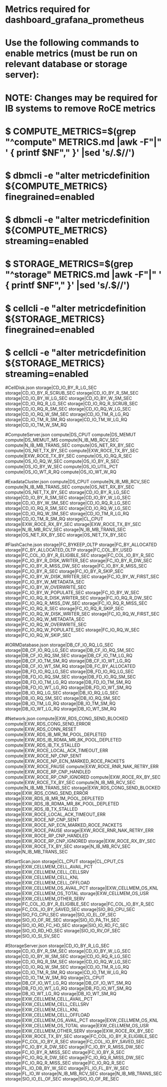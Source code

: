 # Metrics required for dashboard_grafana_prometheus
#
# Use the following commands to enable metrics (must be run on relevant database or storage server):
# NOTE: Changes may be required for IB systems to remove RoCE metrics
#
# $ COMPUTE_METRICS=$(grep "^compute" METRICS.md |awk -F"|" ' { printf $NF"," }' |sed 's/.$//')
# $ dbmcli -e "alter metricdefinition ${COMPUTE_METRICS} finegrained=enabled
# $ dbmcli -e "alter metricdefinition ${COMPUTE_METRICS} streaming=enabled
#
# $ STORAGE_METRICS=$(grep "^storage" METRICS.md |awk -F"|" ' { printf $NF"," }' |sed 's/.$//')
# $ cellcli -e "alter metricdefinition ${STORAGE_METRICS} finegrained=enabled
# $ cellcli -e "alter metricdefinition ${STORAGE_METRICS} streaming=enabled

#CellDisk.json
storage|CD_IO_BY_R_LG_SEC
storage|CD_IO_BY_R_SCRUB_SEC
storage|CD_IO_BY_R_SM_SEC
storage|CD_IO_BY_W_LG_SEC
storage|CD_IO_BY_W_SM_SEC
storage|CD_IO_RQ_R_LG_SEC
storage|CD_IO_RQ_R_SCRUB_SEC
storage|CD_IO_RQ_R_SM_SEC
storage|CD_IO_RQ_W_LG_SEC
storage|CD_IO_RQ_W_SM_SEC
storage|CD_IO_TM_R_LG_RQ
storage|CD_IO_TM_R_SM_RQ
storage|CD_IO_TM_W_LG_RQ
storage|CD_IO_TM_W_SM_RQ

#ComputeServer.json
compute|DS_CPUT
compute|DS_MEMUT
compute|DS_MEMUT_MS
compute|N_IB_MB_RCV_SEC
compute|N_IB_MB_TRANS_SEC
compute|OS_NET_RX_BY_SEC
compute|OS_NET_TX_BY_SEC
compute|EXW_ROCE_TX_BY_SEC
compute|EXW_ROCE_TX_BY_SEC
compute|OS_IO_RQ_R_SEC
compute|OS_IO_RQ_W_SEC
compute|OS_IO_BY_R_SEC
compute|OS_IO_BY_W_SEC
compute|OS_IO_UTIL_PCT
compute|OS_IO_WT_R_RQ
compute|OS_IO_WT_W_RQ

#ExadataCluster.json
compute|DS_CPUT
compute|N_IB_MB_RCV_SEC
compute|N_IB_MB_TRANS_SEC
compute|OS_NET_RX_BY_SEC
compute|OS_NET_TX_BY_SEC
storage|CD_IO_BY_R_LG_SEC
storage|CD_IO_BY_R_SM_SEC
storage|CD_IO_BY_W_LG_SEC
storage|CD_IO_BY_W_SM_SEC
storage|CD_IO_RQ_R_LG_SEC
storage|CD_IO_RQ_R_SM_SEC
storage|CD_IO_RQ_W_LG_SEC
storage|CD_IO_RQ_W_SM_SEC
storage|CD_IO_TM_R_LG_RQ
storage|CD_IO_TM_R_SM_RQ
storage|CL_CPUT
storage|EXW_ROCE_RX_BY_SEC
storage|EXW_ROCE_TX_BY_SEC
storage|N_IB_MB_RCV_SEC
storage|N_IB_MB_TRANS_SEC
storage|OS_NET_RX_BY_SEC
storage|OS_NET_TX_BY_SEC

#FlashCache.json
storage|FC_BYKEEP_OLTP
storage|FC_BY_ALLOCATED
storage|FC_BY_ALLOCATED_OLTP
storage|FC_COL_BY_USED
storage|FC_COL_IO_BY_R_ELIGIBLE_SEC
storage|FC_COL_IO_BY_R_SEC
storage|FC_IO_BY_R_DISK_WRITER_SEC
storage|FC_IO_BY_R_DW_SEC
storage|FC_IO_BY_R_MISS_DW_SEC
storage|FC_IO_BY_R_MISS_SEC
storage|FC_IO_BY_R_SEC
storage|FC_IO_BY_R_SKIP_SEC
storage|FC_IO_BY_W_DISK_WRITER_SEC
storage|FC_IO_BY_W_FIRST_SEC
storage|FC_IO_BY_W_METADATA_SEC
storage|FC_IO_BY_W_OVERWRITE_SEC
storage|FC_IO_BY_W_POPULATE_SEC
storage|FC_IO_BY_W_SEC
storage|FC_IO_RQ_R_DISK_WRITER_SEC
storage|FC_IO_RQ_R_DW_SEC
storage|FC_IO_RQ_R_MISS_DW_SEC
storage|FC_IO_RQ_R_MISS_SEC
storage|FC_IO_RQ_R_SEC
storage|FC_IO_RQ_R_SKIP_SEC
storage|FC_IO_RQ_W_DISK_WRITER_SEC
storage|FC_IO_RQ_W_FIRST_SEC
storage|FC_IO_RQ_W_METADATA_SEC
storage|FC_IO_RQ_W_OVERWRITE_SEC
storage|FC_IO_RQ_W_POPULATE_SEC
storage|FC_IO_RQ_W_SEC
storage|FC_IO_RQ_W_SKIP_SEC

#IORMDatabase.json
storage|DB_CF_IO_RQ_LG_SEC
storage|DB_CF_IO_RQ_LG_SEC
storage|DB_CF_IO_RQ_SM_SEC
storage|DB_CF_IO_RQ_SM_SEC
storage|DB_CF_IO_TM_LG_RQ
storage|DB_CF_IO_TM_SM_RQ
storage|DB_CF_IO_WT_LG_RQ
storage|DB_CF_IO_WT_SM_RQ
storage|DB_FC_BY_ALLOCATED
storage|DB_FD_IO_RQ_LG_SEC
storage|DB_FD_IO_RQ_LG_SEC
storage|DB_FD_IO_RQ_SM_SEC
storage|DB_FD_IO_RQ_SM_SEC
storage|DB_FD_IO_TM_LG_RQ
storage|DB_FD_IO_TM_SM_RQ
storage|DB_FD_IO_WT_LG_RQ
storage|DB_FD_IO_WT_SM_RQ
storage|DB_IO_RQ_LG_SEC
storage|DB_IO_RQ_LG_SEC
storage|DB_IO_RQ_SM_SEC
storage|DB_IO_RQ_SM_SEC
storage|DB_IO_TM_LG_RQ
storage|DB_IO_TM_SM_RQ
storage|DB_IO_WT_LG_RQ
storage|DB_IO_WT_SM_RQ

#Network.json
compute|EXW_RDS_CONG_SEND_BLOCKED
compute|EXW_RDS_CONG_SEND_ERROR
compute|EXW_RDS_CONN_RESET
compute|EXW_RDS_IB_MR_1M_POOL_DEPLETED
compute|EXW_RDS_IB_RDMA_MR_8K_POOL_DEPLETED
compute|EXW_RDS_IB_TX_STALLED
compute|EXW_ROCE_LOCAL_ACK_TIMEOUT_ERR
compute|EXW_ROCE_NP_CNP_SENT
compute|EXW_ROCE_NP_ECN_MARKED_ROCE_PACKETS
compute|EXW_ROCE_PAUSE
compute|EXW_ROCE_RNR_NAK_RETRY_ERR
compute|EXW_ROCE_RP_CNP_HANDLED
compute|EXW_ROCE_RP_CNP_IGNORED
compute|EXW_ROCE_RX_BY_SEC
compute|EXW_ROCE_TX_BY_SEC
compute|N_IB_MB_RCV_SEC
compute|N_IB_MB_TRANS_SEC
storage|EXW_RDS_CONG_SEND_BLOCKED
storage|EXW_RDS_CONG_SEND_ERROR
storage|EXW_RDS_IB_MR_1M_POOL_DEPLETED
storage|EXW_RDS_IB_RDMA_MR_8K_POOL_DEPLETED
storage|EXW_RDS_IB_TX_STALLED
storage|EXW_ROCE_LOCAL_ACK_TIMEOUT_ERR
storage|EXW_ROCE_NP_CNP_SENT
storage|EXW_ROCE_NP_ECN_MARKED_ROCE_PACKETS
storage|EXW_ROCE_PAUSE
storage|EXW_ROCE_RNR_NAK_RETRY_ERR
storage|EXW_ROCE_RP_CNP_HANDLED
storage|EXW_ROCE_RP_CNP_IGNORED
storage|EXW_ROCE_RX_BY_SEC
storage|EXW_ROCE_TX_BY_SEC
storage|N_IB_MB_RCV_SEC
storage|N_IB_MB_TRANS_SEC

#SmartScan.json
storage|CL_CPUT
storage|CL_CPUT_CS
storage|EXW_CELLMEM_CELL_AVAIL_PCT
storage|EXW_CELLMEM_CELL_CELLSRV
storage|EXW_CELLMEM_CELL_KNL
storage|EXW_CELLMEM_CELL_OFFLOAD
storage|EXW_CELLMEM_OS_AVAIL_PCT
storage|EXW_CELLMEM_OS_KNL
storage|EXW_CELLMEM_OS_TOTAL
storage|EXW_CELLMEM_OS_USR
storage|EXW_CELLMEM_OTHER_SERV
storage|FC_COL_IO_BY_R_ELIGIBLE_SEC
storage|FC_COL_IO_BY_R_SEC
storage|FC_COL_IO_BY_SAVED_SEC
storage|SIO_BG_CPU_SEC
storage|SIO_FG_CPU_SEC
storage|SIO_IO_EL_OF_SEC
storage|SIO_IO_OF_RE_SEC
storage|SIO_IO_PA_TH_SEC
storage|SIO_IO_RD_FC_HD_SEC
storage|SIO_IO_RD_FC_SEC
storage|SIO_IO_RD_HD_SEC
storage|SIO_IO_RV_OF_SEC
storage|SIO_IO_SI_SV_SEC

#StorageServer.json
storage|CD_IO_BY_R_LG_SEC
storage|CD_IO_BY_R_SM_SEC
storage|CD_IO_BY_W_LG_SEC
storage|CD_IO_BY_W_SM_SEC
storage|CD_IO_RQ_R_LG_SEC
storage|CD_IO_RQ_R_SM_SEC
storage|CD_IO_RQ_W_LG_SEC
storage|CD_IO_RQ_W_SM_SEC
storage|CD_IO_TM_R_LG_RQ
storage|CD_IO_TM_R_SM_RQ
storage|CD_IO_TM_W_LG_RQ
storage|CD_IO_TM_W_SM_RQ
storage|CL_CPUT
storage|DB_CF_IO_WT_LG_RQ
storage|DB_CF_IO_WT_SM_RQ
storage|DB_FD_IO_WT_LG_RQ
storage|DB_FD_IO_WT_SM_RQ
storage|DB_IO_WT_LG_RQ
storage|DB_IO_WT_SM_RQ
storage|EXW_CELLMEM_CELL_AVAIL_PCT
storage|EXW_CELLMEM_CELL_CELLSRV
storage|EXW_CELLMEM_CELL_KNL
storage|EXW_CELLMEM_CELL_OFFLOAD
storage|EXW_CELLMEM_OS_AVAIL_PCT
storage|EXW_CELLMEM_OS_KNL
storage|EXW_CELLMEM_OS_TOTAL
storage|EXW_CELLMEM_OS_USR
storage|EXW_CELLMEM_OTHER_SERV
storage|EXW_ROCE_RX_BY_SEC
storage|EXW_ROCE_TX_BY_SEC
storage|FC_COL_IO_BY_R_ELIGIBLE_SEC
storage|FC_COL_IO_BY_R_SEC
storage|FC_COL_IO_BY_SAVED_SEC
storage|FC_IO_BY_R_DW_SEC
storage|FC_IO_BY_R_MISS_DW_SEC
storage|FC_IO_BY_R_MISS_SEC
storage|FC_IO_BY_R_SEC
storage|FC_IO_RQ_R_DW_SEC
storage|FC_IO_RQ_R_MISS_DW_SEC
storage|FC_IO_RQ_R_MISS_SEC
storage|FC_IO_RQ_R_SEC
storage|FL_IO_DB_BY_W_SEC
storage|FL_IO_FL_BY_W_SEC
storage|FL_IO_W
storage|N_IB_MB_RCV_SEC
storage|N_IB_MB_TRANS_SEC
storage|SIO_IO_EL_OF_SEC
storage|SIO_IO_OF_RE_SEC
